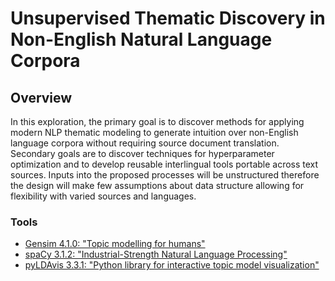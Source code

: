 # Unsupervised Thematic Discovery in Non-English Natural Language Corpora

## Overview

In this exploration, the primary goal is to discover methods for applying modern NLP thematic modeling to generate intuition over non-English language corpora without requiring source document translation. Secondary goals are to discover techniques for hyperparameter optimization and to develop reusable interlingual tools portable across text sources.  Inputs into the proposed processes will be unstructured therefore the design will make few assumptions about data structure allowing for flexibility with varied sources and languages.

### Tools
* [Gensim 4.1.0: "Topic modelling for humans"](https://radimrehurek.com/gensim/index.html)
* [spaCy 3.1.2: "Industrial-Strength Natural Language Processing"](https://spacy.io/)
* [pyLDAvis 3.3.1: "Python library for interactive topic model visualization"](https://pyldavis.readthedocs.io/en/latest/readme.html)
